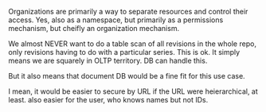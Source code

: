 Organizations are primarily a way to separate resources and control their
access. Yes, also as a namespace, but primarily as a permissions mechanism, but cheifly an organization mechanism.

We almost NEVER want to do a table scan of all revisions in the whole repo,
only revisions having to do with a particular series. This is ok. It simply
means we are squarely in OLTP territory. DB can handle this.

But it also means that document DB would be a fine fit for this use case.

I mean, it would be easier to secure by URL if the URL were heierarchical, at
least. also easier for the user, who knows names but not IDs.

